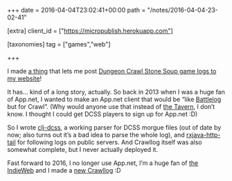 +++
date = 2016-04-04T23:02:41+00:00
path = "/notes/2016-04-04-23-02-41"

[extra]
client_id = ["https://micropublish.herokuapp.com"]

[taxonomies]
tag = ["games","web"]

+++

<p>I made <a href="https://unrelenting.technology/crawllog/">a thing</a> that lets me post <a href="https://unrelenting.technology/gamelogs">Dungeon Crawl Stone Soup game logs to my website</a>!</p>
<p>It has… kind of a long story, actually. So back in 2013 when I was a huge fan of App.net, I wanted to make an App.net client that would be “like <a href="http://battlefield.wikia.com/wiki/Battlelog">Battlelog</a> but for Crawl”. (Why would anyone use that instead of <a href="https://crawl.develz.org/tavern/">the Tavern</a>, I don’t know. I thought I could get DCSS players to sign up for App.net :D)</p>
<p>So I wrote <a href="https://github.com/myfreeweb/clj-dcss">clj-dcss</a>, a working parser for DCSS morgue files (out of date by now; also turns out it’s a bad idea to parse the whole log), and <a href="https://github.com/myfreeweb/rxjava-http-tail">rxjava-http-tail</a> for following logs on public servers. And Crawllog itself was also somewhat complete, but I never actually deployed it.</p>
<p>Fast forward to 2016, I no longer use App.net, I’m a huge fan of <a href="https://indieweb.org">the IndieWeb</a> and I made a <a href="https://github.com/myfreeweb/crawllog">new Crawllog</a> :D</p>